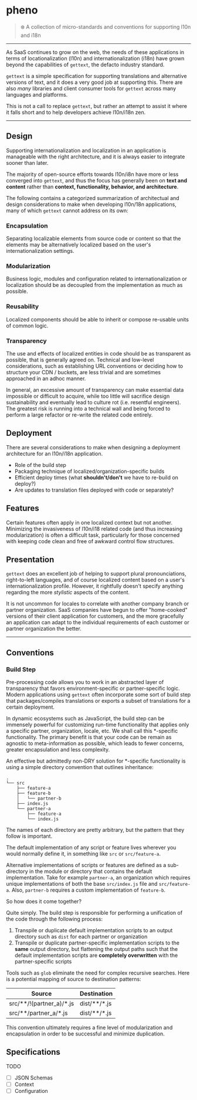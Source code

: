 # pheno

> :snowflake: A collection of micro-standards and conventions for supporting l10n and i18n

---

As SaaS continues to grow on the web, the needs of these applications in
terms of locationalization (l10n) and internationalization (i18n) have grown
beyond the capabilities of `gettext`, the defacto industry standard.

`gettext` is a simple specification for supporting translations and alternative
versions of text, and it does a very good job at supporting this. There are also
_many_ libraries and client consumer tools for `gettext` across many languages
and platforms.

This is not a call to replace `gettext`, but rather an attempt to assist it
where it falls short and to help developers achieve l10n/i18n zen.

---

## Design

Supporting internationalization and localization in an application is manageable
with the right architecture, and it is always easier to integrate sooner than later.

The majority of open-source efforts towards l10n/i8n have more or less converged into
`gettext`, and thus the focus has generally been on **text and content** rather than
**context, functionality, behavior, and architecture**.

The following contains a categorized summarization of architectual and design considerations 
to make when developing l10n/18n applications, many of which `gettext` cannot address on its own:

### Encapsulation

Separating localizable elements from source code or content so that the elements may be alternatively localized based on the user's internationalization settings.

### Modularization

Business logic, modules and configuration related to internationalization or localization should be as decoupled from the implementation as much as possible.

### Reusability

Localized components should be able to inherit or compose re-usable units of common logic.

### Transparency

The use and effects of localized entities in code should be as transparent as possible, that is generally agreed on.
Technical and low-level considerations, such as establishing URL conventions or deciding how to structure your CDN / buckets, are less trivial and are sometimes approached in an adhoc manner.

In general, an excessive amount of transparency can make essential data impossible or difficult to acquire, while too little will sacrifice design sustainability and eventually lead to culture rot (i.e. resentful engineers). The greatest risk is running into a technical wall and being forced to perform a large refactor or re-write the related code entirely.

## Deployment

There are several considerations to make when designing a deployment architecture for an l10n/i18n application.

 * Role of the build step
 * Packaging technique of localized/organization-specific builds
 * Efficient deploy times (what **shouldn't/don't** we have to re-build on deploy?)
 * Are updates to translation files deployed with code or separately?

## Features

Certain features often apply in one localized context but not another. Minimizing the invasiveness of l10n/i18 related code (and thus increasing modularization)
is often a difficult task, particularly for those concerned with keeping code clean and free of awkward control flow structures.

## Presentation

`gettext` does an excellent job of helping to support plural pronounciations, right-to-left languages, and of course localized content based on a user's internationalization profile. However, it rightfully doesn't specify anything regarding the more _stylistic_ aspects of the content.

It is not uncommon for locales to correlate with another company branch or partner organization. SaaS companies have begun to offer "home-cooked" versions of their client application for customers, and the more gracefully an application can adapt to the individual requirements of each customer or partner organization the better.

---

## Conventions

### Build Step

Pre-processing code allows you to work in an abstracted layer of transparency that favors environment-specific or partner-specific logic. Modern applications using `gettext` often incorporate some sort of build step that packages/compiles translations or exports a subset of translations for a certain deployment.

In dynamic ecosystems such as JavaScript, the build step can be immensely powerful for customizing run-time functionality that applies only a specific partner, organization, locale, etc. We shall call this *-specific functionality. The primary benefit is that your code can be remain as agnostic to meta-information as possible, which leads to fewer concerns, greater encapsulation and less complexity.

An effective but admittedly non-DRY solution for *-specific functionality is using a simple directory convention that outlines inheritance:

```
.
└── src
    ├── feature-a
    ├── feature-b
    │   └── partner-b
    ├── index.js
    └── partner-a
        ├── feature-a
        └── index.js
```

The names of each directory are pretty arbitrary, but the pattern that they follow is important.

The default implementation of any script or feature lives wherever you would normally define it,
in something like `src` or `src/feature-a`.

Alternative implementations of scripts or features are defined as a sub-directory in the module
or directory that contains the default implementation. Take for example `partner-a`, an organization
which requires unique implementations of both the base `src/index.js` file and `src/feature-a`. Also, `partner-b` requires a custom implementation of `feature-b`.

So how does it come together?

Quite simply. The build step is responsible for performing a unification of the code through the following process:

1. Transpile or duplicate default implementation scripts to an output directory such as `dist` for each partner or organization
2. Transpile or duplicate partner-specific implementation scripts to the **same** output directory, but flattening the output paths such that the default implementation scripts are **completely overwritten** with the partner-specific scripts

Tools such as `glob` eliminate the need for complex recursive searches. Here is a potential mapping of source to destination patterns:

| Source                   | Destination  |
|--------------------------|--------------|
| src/**/!(partner_a)/*.js | dist/**/*.js |
| src/**/partner_a/*.js    | dist/**/*.js |

This convention ultimately requires a fine level of modularization and encapsulation in order to be successful and minimize duplication.

## Specifications

TODO 

 - [ ] JSON Schemas
 - [ ] Context
 - [ ] Configuration
